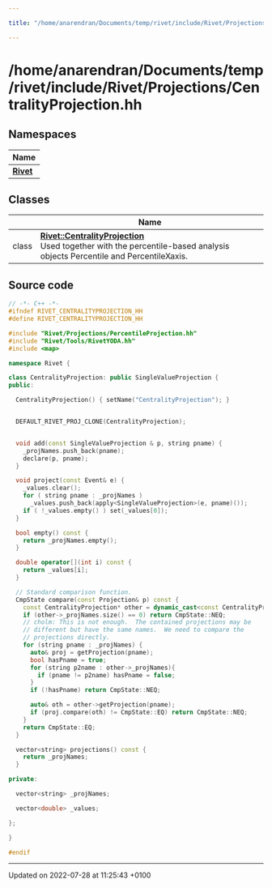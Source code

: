 ```yaml
---

title: "/home/anarendran/Documents/temp/rivet/include/Rivet/Projections/CentralityProjection.hh"

---
```


# /home/anarendran/Documents/temp/rivet/include/Rivet/Projections/CentralityProjection.hh



## Namespaces

| Name           |
| -------------- |
| **[Rivet](http://example.org/namespaces/namespacerivet/)**  |

## Classes

|                | Name           |
| -------------- | -------------- |
| class | **[Rivet::CentralityProjection](http://example.org/classes/classrivet_1_1centralityprojection/)** <br>Used together with the percentile-based analysis objects Percentile and PercentileXaxis.  |




## Source code

```cpp
// -*- C++ -*-
#ifndef RIVET_CENTRALITYPROJECTION_HH
#define RIVET_CENTRALITYPROJECTION_HH

#include "Rivet/Projections/PercentileProjection.hh"
#include "Rivet/Tools/RivetYODA.hh"
#include <map>

namespace Rivet {

class CentralityProjection: public SingleValueProjection {
public:

  CentralityProjection() { setName("CentralityProjection"); }


  DEFAULT_RIVET_PROJ_CLONE(CentralityProjection);


  void add(const SingleValueProjection & p, string pname) {
    _projNames.push_back(pname);
    declare(p, pname);
  }

  void project(const Event& e) {
    _values.clear();
    for ( string pname : _projNames )
      _values.push_back(apply<SingleValueProjection>(e, pname)());
    if ( !_values.empty() ) set(_values[0]);
  }

  bool empty() const {
    return _projNames.empty();
  }

  double operator[](int i) const {
    return _values[i];
  }

  // Standard comparison function.
  CmpState compare(const Projection& p) const {
    const CentralityProjection* other = dynamic_cast<const CentralityProjection*>(&p);
    if (other->_projNames.size() == 0) return CmpState::NEQ;
    // cholm: This is not enough.  The contained projections may be
    // different but have the same names.  We need to compare the
    // projections directly.
    for (string pname : _projNames) {
      auto& proj = getProjection(pname);
      bool hasPname = true;
      for (string p2name : other->_projNames){
        if (pname != p2name) hasPname = false;
      }
      if (!hasPname) return CmpState::NEQ;

      auto& oth = other->getProjection(pname);
      if (proj.compare(oth) != CmpState::EQ) return CmpState::NEQ;
    }
    return CmpState::EQ;
  }

  vector<string> projections() const {
    return _projNames;
  }

private:

  vector<string> _projNames;

  vector<double> _values;

};

}

#endif
```


-------------------------------

Updated on 2022-07-28 at 11:25:43 +0100
